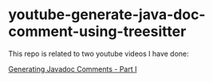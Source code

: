 # youtube-generate-java-doc-comment-using-treesitter

This repo is related to two youtube videos I have done:

[Generating Javadoc Comments - Part I](https://youtu.be/j_j34rhpYa0)

